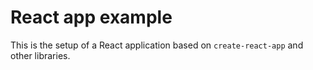 # React app example

This is the setup of a React application based on `create-react-app` and other libraries.
